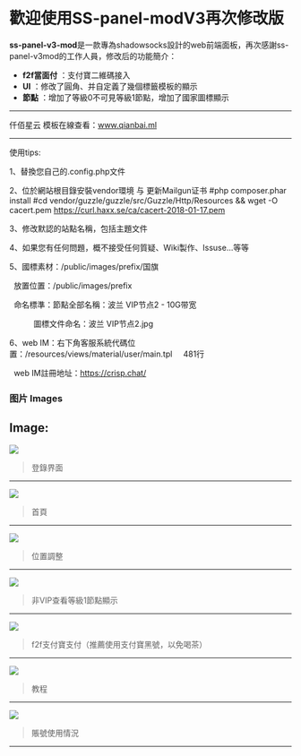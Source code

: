 # 歡迎使用SS-panel-modV3再次修改版


**ss-panel-v3-mod**是一款專為shadowsocks設計的web前端面板，再次感謝ss-panel-v3mod的工作人員，修改后的功能簡介：
 
- **f2f當面付** ：支付寶二維碼接入
- **UI** ：修改了圓角、并自定義了幾個標籤模板的顯示
- **節點** ：增加了等級0不可見等級1節點，增加了國家圖標顯示

-------------------

仟佰星云 模板在線查看：www.qianbai.ml

-------------------

使用tips:

1、替換您自己的.config.php文件

2、位於網站根目錄安裝vendor環境 与 更新Mailgun证书
#php composer.phar install
#cd vendor/guzzle/guzzle/src/Guzzle/Http/Resources && wget -O cacert.pem https://curl.haxx.se/ca/cacert-2018-01-17.pem

3、修改默認的站點名稱，包括主題文件

4、如果您有任何問題，概不接受任何質疑、Wiki製作、Issuse...等等

5、國標素材：/public/images/prefix/国旗

   放置位置：/public/images/prefix
   
   命名標準：節點全部名稱：波兰 VIP节点2 - 10G带宽
   
            圖標文件命名：波兰 VIP节点2.jpg
            
6、web IM：右下角客服系統代碼位置：/resources/views/material/user/main.tpl     481行

   web IM註冊地址：https://crisp.chat/
### 图片 Images

Image:
-------------------
![](https://github.com/galaxychuck/images/blob/master/1.jpg)

> 登錄界面
-------------------

![](https://github.com/galaxychuck/images/blob/master/2.jpg)

> 首頁

-------------------
![](https://github.com/galaxychuck/images/blob/master/3.jpg)

> 位置調整

-------------------
![](https://github.com/galaxychuck/images/blob/master/4.jpg)

> 非VIP查看等級1節點顯示

-------------------
![](https://github.com/galaxychuck/images/blob/master/5.jpg)

> f2f支付寶支付（推薦使用支付寶黑號，以免喝茶）

-------------------
![](https://github.com/galaxychuck/images/blob/master/6.jpg)

> 教程
-------------------

![](https://github.com/galaxychuck/images/blob/master/7.jpg)

> 賬號使用情況
-------------------
